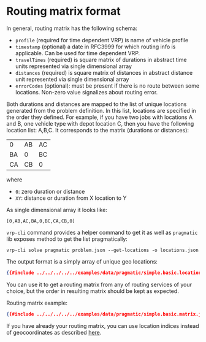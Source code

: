 # Routing matrix format

In general, routing matrix has the following schema:

- `profile` (required for time dependent VRP) is name of vehicle profile
- `timestamp` (optional) a date in RFC3999 for which routing info is applicable. Can be used for time dependent VRP.
- `travelTimes` (required) is square matrix of durations in abstract time units represented via single dimensional array
- `distances` (required) is square matrix of distances in abstract distance unit represented via single dimensional array
- `errorCodes` (optional): must be present if there is no route between some locations. Non-zero value signalizes about
    routing error.

Both durations and distances are mapped to the list of unique locations generated from the problem definition. In this
list, locations are specified in the order they defined. For example, if you have two jobs with locations A and B, one
vehicle type with depot location C, then you have the following location list: A,B,C. It corresponds to the matrix (durations
or distances):

|    |    |    |
|----|----|----|
|  0 | AB | AC |
| BA |  0 | BC |
| CA | CB |  0 |


where
- `0`: zero duration or distance
- `XY`: distance or duration from X location to Y

As single dimensional array it looks like:

    [0,AB,AC,BA,0,BC,CA,CB,0]


`vrp-cli` command provides a helper command to get it as well as `pragmatic` lib exposes method to get the list
pragmatically:

```
vrp-cli solve pragmatic problem.json --get-locations -o locations.json
```

The output format is a simply array of unique geo locations:

```json
{{#include ../../../../../examples/data/pragmatic/simple.basic.locations.json}}
```

You can use it to get a routing matrix from any of routing services of your choice, but the order in resulting matrix
should be kept as expected.


Routing matrix example:

```json
{{#include ../../../../../examples/data/pragmatic/simple.basic.matrix.json}}
```

If you have already your routing matrix, you can use location indices instead of geocoordinates as described
[here](../routing/index.md#location-format).
